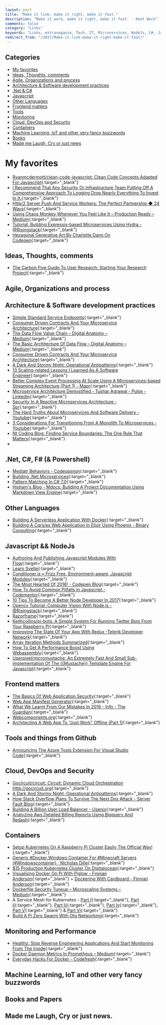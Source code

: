 ```yaml
---
layout: post
title: "Make it link, make it right, make it fast."
description: "Make it work, make it right, make it fast. - Kent Beck"
comments: false
category: "Links"
keywords: "Links, extravaganza, Tech, IT, Microservices, NodeJs, C#, Javascript, Solution architecture"
redirect_from: "/2017/Make-it-link-make-it-right-make-it-fast/"
---
```


## Categories ##
* [My favorites](#favorites)
* [Ideas, Thoughts, comments](#ideas)
* [Agile, Organizations and process](#agile)
* [Architecture & Software development practices](#development)
* [.Net & C#](#net)
* [Javascript](#javascript)
* [Other Languages](#polygloting)
* [Frontend matters](#web)
* [Tools](#tools)
* [Monitoring](#monitoring)
* [Cloud, DevOps and Security](#devops)
* [Containers](#containers)
* [Machine Learning, IoT and other very fancy buzzwords](#iot)
* [Books](#books)
* [Made me Laugh, Cry or just news](#news)


# My favorites<a name="favorites"></a> #
* [Ryanmcdermott/clean-code-javascript: Clean Code Concepts Adapted For Javascript](https://github.com/ryanmcdermott/clean-code-javascript){:target="_blank"}
* [I Recommend That Any Security Or Infrastructure Team Putting Off A Comprehensive Approach To Logging Drop Nearly Everything To Invest In It.](https://medium.com/starting-up-security/learning-from-a-year-of-security-breaches-ed036ea05d9b#.y4q4d0l10){:target="_blank"}
* [Http/2 Server Push And Service Workers: The Perfect Partnership ◆ 24 Ways](https://24ways.org/2016/http2-server-push-and-service-workers/){:target="_blank"}
* [Using Chaos Monkey Whenever You Feel Like It – Production Ready – Medium](https://medium.com/production-ready/using-chaos-monkey-whenever-you-feel-like-it-e5fe31257a07#.lnu8h23fw){:target="_blank"}
* [Tutorial: Building Expressjs-based Microservices Using Hydra - @Risingstack](https://community.risingstack.com/tutorial-building-expressjs-based-microservices-using-hydra/){:target="_blank"}
* [Hexagonal Generative Art By Charlotte Dann On Codepen](http://codepen.io/pouretrebelle/post/hexagons){:target="_blank"}

## Ideas, Thoughts, comments <a name="ideas"></a> ##
* [The Carbon Five Guide To User Research: Starting Your Research Project](http://blog.carbonfive.com/2017/01/11/the-carbon-five-guide-to-user-research-starting-your-research-project/){:target="_blank"}

## Agile, Organizations and process<a name="agile"></a> ##

## Architecture & Software development practices <a name="development"></a> ##
* [Simple Standard Service Endpoints](https://github.com/beamly/SE4/blob/master/SE4.md){:target="_blank"}
* [Consumer Driven Contracts And Your Microservice Architecture](https://www.infoq.com/presentations/spring-cloud-contract-verifier){:target="_blank"}
* [The Data Flow Value Chain – Digital Anatomy – Medium](https://medium.com/digital-anatomy/the-data-flow-value-chain-45b0dd3083e8#.3xm07de2k){:target="_blank"}
* [The Basic Architecture Of Data Flow – Digital Anatomy – Medium](https://medium.com/digital-anatomy/the-basic-architecture-of-data-flow-5ff3f706adce#.lnt885qoe){:target="_blank"}
* [Consumer Driven Contracts And Your Microservice Architecture](https://www.infoq.com/presentations/spring-cloud-contract-verifier){:target="_blank"}
* [A Dark And Stormy Night: Operational Antipatterns](https://www.infoq.com/presentations/operational-antipattern){:target="_blank"}
* [13 Scaling-related Lessons I Learned As A Software Engineer](https://www.techinasia.com/talk/13-scaling-lessons-learned-software-engineer){:target="_blank"}
* [Better Complex Event Processing At Scale Using A Microservices-based Streaming Architecture (Part 1) - Mapr](https://www.mapr.com/blog/better-complex-event-processing-scale-using-microservices-based-streaming-architecture-part-1){:target="_blank"}
* [Microservice Architecture Demystified - Tushar Agrawal - Pulse - Linkedin](https://www.linkedin.com/pulse/microservice-architecture-demystified-tushar-agrawal){:target="_blank"}
* [Security In A Reactive Microservices Architecture - Spr](http://spr.com/security-reactive-microservices-architecture/){:target="_blank"}
* [The Hard Truths About Microservices And Software Delivery - Youtube](https://www.youtube.com/watch?v=HOZGbSBK90k){:target="_blank"}
* [3 Considerations For Transitioning From A Monolith To Microservices - Youtube](https://www.youtube.com/watch?v=u9zYP-gPy4I){:target="_blank"}
* [Nt Coding Blog: Finding Service Boundaries: The One Rule That Matters](http://ntcoding.co.uk/blog/2017/01/finding-service-boundaries-one-rule?__s=amwwwz5judsp1dsfgko7){:target="_blank"}
* 
## **.Net, C#, F# (& Powershell)**  <a name="net"></a> ##
* [Mediatr Behaviors - Codeopinion](http://codeopinion.com/mediatr-behaviors/){:target="_blank"}
* [Building .Net Microservices](https://www.infoq.com/presentations/cloud-native-net-microservices){:target="_blank"}
* [Pattern Matching In C# 7.0](http://www.c-sharpcorner.com/article/pattern-matching-in-c-sharp-7-0/){:target="_blank"} 
* [Hisham's Blog - Mdocs: Building A Project Documentation Using Markdown View Engine](http://www.hishambinateya.com/mdocs:-building-a-project-documentation-using-markdown-view-engine){:target="_blank"}

## Other Languages  <a name="polygloting"></a> ##
* [Building A Serverless Application With Docker](http://blog.contino.io/blog/building-a-serverless-application-with-docker){:target="_blank"}
* [Building A Cqrs/es Web Application In Elixir Using Phoenix - Binary Consulting](https://10consulting.com/2017/01/04/building-a-cqrs-web-application-in-elixir-using-phoenix/?__s=amwwwz5judsp1dsfgko7){:target="_blank"}

## Javascript && NodeJs <a name="javascript"></a><a name="nodejs"></a> ##
* [Authoring And Publishing Javascript Modules With Flow](http://javascriptplayground.com/blog/2017/01/npm-flowjs-javascript/){:target="_blank"}
* [Learn Svelte](https://svelte.technology/guide){:target="_blank"}
* [Conditioner.js • Frizz Free, Environment-aware, Javascript Modules](http://conditionerjs.com/){:target="_blank"}
* [The Most Hearted Of 2016! - Codepen Blog](https://blog.codepen.io/2017/01/11/the-most-hearted-of-2016/){:target="_blank"}
* [How To Avoid Common Pitfalls In Javascript - Codementor](https://www.codementor.io/thinker3197/tutorials/avoid-common-pitfalls-in-javascript-u0hzz2nfw){:target="_blank"}
* [10 Tips To Become A Better Node Developer In 2017](https://www.sitepoint.com/10-tips-to-become-a-better-node-developer/){:target="_blank"}
* [Opencv Tutorial: Computer Vision With Node.js - @Risingstack](https://community.risingstack.com/opencv-tutorial-computer-vision-with-node-js/){:target="_blank"}
* [Razorframe](http://www.razorfra.me/){:target="_blank"}
* [Keithcollins/pi-bots: A Simple System For Running Twitter Bots From Your Raspberry Pi](https://github.com/keithcollins/pi-bots){:target="_blank"}
* [Improving The State Of Your App With Redux -Telerik Developer Network](http://developer.telerik.com/topics/web-development/improving-state-app-redux/){:target="_blank"}
* [Array Iteration Methods Summarized](https://gist.github.com/ljharb/58faf1cfcb4e6808f74aae4ef7944cff){:target="_blank"}
* [How To Get A Performance Boost Using Webassembly](https://hackernoon.com/how-to-get-a-performance-boost-using-webassembly-8844ec6dd665#.kf8z9a2ob){:target="_blank"}
* [Userpixel/micromustache: An Extremely Fast And Small Sub-implementation Of The {{Mustache}} Template Engine For Javascript](https://github.com/userpixel/micromustache){:target="_blank"}

## Frontend matters <a name="web"></a> ##
* [The Basics Of Web Application Security](http://martinfowler.com/articles/web-security-basics.html#AuthorizeActions){:target="_blank"}
* [Web App Manifest Generator](https://tomitm.github.io/appmanifest/){:target="_blank"}
* [What We Learnt From Our Mistakes In 2016 - Info - The Guardian](https://www.theguardian.com/info/developer-blog/2016/dec/18/what-we-learnt-from-our-mistakes-in-2016){:target="_blank"}
* [Webcomponents.org](https://www.webcomponents.org/){:target="_blank"}
* [Architecting A Web App To “Just Work” Offline (Part 1)](https://blog.superhuman.com/architecting-a-web-app-to-just-work-offline-part-1-8697f316c0eb#.85ehgcon8){:target="_blank"}

## Tools and things from Github <a name="tools"></a> ##
* [Announcing The Azure Tools Extension For Visual Studio Code](http://www.bradygaster.com/posts/announcing-azure-tools-for-visual-studio-code){:target="_blank"}

## Cloud, DevOps and Security<a name="devops"></a> ##
* [Gocircuit/circuit: Circuit: Dynamic Cloud Orchestration Http://gocircuit.org](https://github.com/gocircuit/circuit){:target="_blank"}
* [A Dark And Stormy Night: Operational Antipatterns](https://www.infoq.com/presentations/operational-antipattern){:target="_blank"}
* [How Stack Overflow Plans To Survive The Next Dns Attack - Server Fault Blog](http://blog.serverfault.com/2017/01/09/surviving-the-next-dns-attack/){:target="_blank"}
* [Building A Billion User Load Balancer - Usenix](https://www.usenix.org/conference/lisa16/conference-program/presentation/shuff){:target="_blank"}
* [Analyzing Aws Detailed Billing Reports Using Bigquery And Redash](http://blog.powerupcloud.com/2017/01/08/analyzing-aws-detailed-billing-reports-using-bigquery/){:target="_blank"}

## Containers <a name="containers"></a> ##
* [Setup Kubernetes On A Raspberry Pi Cluster Easily The Official Way!](https://blog.hypriot.com/post/setup-kubernetes-raspberry-pi-cluster/){:target="_blank"}
* [Generic #Docker Windows Container For #Minecraft Servers (#Windowscontainer) · Nicholas Dille](http://dille.name/blog/2017/01/03/generic-docker-windows-container-for-minecraft-servers/){:target="_blank"}
* [$15 Production Kubernetes Cluster On Digitalocean](https://5pi.de/2016/11/20/15-producation-grade-kubernetes-cluster/){:target="_blank"}
* [Visualising Docker On Pi With Piglow - Finnian Anderson](https://fxapi.co.uk/2016/11/21/visualising-dockerpi-with-piglow/){:target="_blank"} + [Dockering With Cardboard - Finnian Anderson](https://fxapi.co.uk/2016/11/23/dockering-with-carboard/){:target="_blank"}
* [Dockerfile Security Tuneup – Microscaling Systems – Medium](https://medium.com/microscaling-systems/dockerfile-security-tuneup-166f1cdafea1#.66b3fduq5){:target="_blank"}
* A Service Mesh for Kubernetes - [Part I](https://blog.buoyant.io/2016/10/04/a-service-mesh-for-kubernetes-part-i-top-line-service-metrics/){:target="_blank"}, [Part Ii](https://blog.buoyant.io/2016/10/14/a-service-mesh-for-kubernetes-part-ii-pods-are-great-until-theyre-not/){:target="_blank"}, [Part Iii](https://blog.buoyant.io/2016/10/24/a-service-mesh-for-kubernetes-part-iii-encrypting-all-the-things/){:target="_blank"}, [Part Iv](https://blog.buoyant.io/2016/11/04/a-service-mesh-for-kubernetes-part-iv-continuous-deployment-via-traffic-shifting/){:target="_blank"}, [Part V](https://blog.buoyant.io/2016/11/18/a-service-mesh-for-kubernetes-part-v-dogfood-environments-ingress-and-edge-routing/){:target="_blank"} & [Part Vi](https://blog.buoyant.io/2017/01/06/a-service-mesh-for-kubernetes-part-vi-staging-microservices-without-the-tears/){:target="_blank"}
* [Build A Pi Zero Swarm With Otg Networking](http://blog.alexellis.io/pizero-otg-swarm/){:target="_blank"}

## Monitoring and Performance <a name="monitoring"></a> ##
* [Healthz: Stop Reverse Engineering Applications And Start Monitoring From The Inside](https://vimeo.com/173610242){:target="_blank"}
* [Docker Daemon Metrics In Prometheus – Medium](https://medium.com/@basilio.vera/docker-swarm-metrics-in-prometheus-e02a6a5745a#.a064g7gdq){:target="_blank"}
* [Everyday Hacks For Docker - Codefresh](https://codefresh.io/blog/everyday-hacks-docker/){:target="_blank"}

## Machine Learning, IoT and other very fancy buzzwords <a name="iot"></a> ##

## Books and Papers<a name="books"></a> ##

## Made me Laugh, Cry or just news. <a name="news"></a> ##

